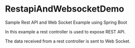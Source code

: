 # RestapiAndWebsocketDemo
Sample Rest API and Web Socket Example using Spring Boot

In this example a rest controller is used to expose REST API.

The data received from a rest controller is sent to Web Socket.
